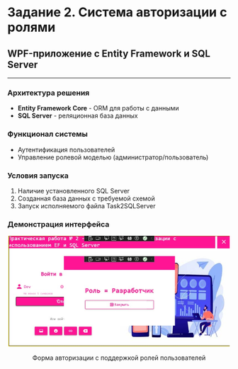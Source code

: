 <h1>Задание 2. Система авторизации с ролями</h1>
<h2>WPF-приложение с Entity Framework и SQL Server</h2>

<hr>

<h3>Архитектура решения</h3>
<ul>
    <li><strong>Entity Framework Core</strong> - ORM для работы с данными</li>
    <li><strong>SQL Server</strong> - реляционная база данных</li>
</ul>

<h3>Функционал системы</h3>
<ul>
    <li>Аутентификация пользователей</li>
    <li>Управление ролевой моделью (администратор/пользователь)</li>
</ul>

<h3>Условия запуска</h3>
<ol>
    <li>Наличие установленного SQL Server</li>
    <li>Созданная база данных с требуемой схемой</li>
    <li>Запуск исполняемого файла Task2SQLServer</li>
</ol>

<h3>Демонстрация интерфейса</h3>
<div align="center">
    <img src="screenshots/1.jpg" alt="Форма входа с выбором роли" width="500">
    <p>Форма авторизации с поддержкой ролей пользователей</p>
</div>
